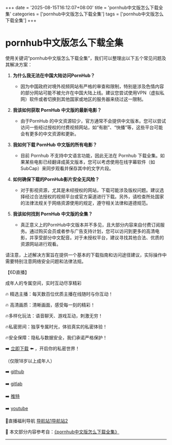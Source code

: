 +++
date = '2025-08-15T16:12:07+08:00'
title = 'pornhub中文版怎么下载全集'
categories = ['pornhub中文版怎么下载全集']
tags = ['pornhub中文版怎么下载全集']
+++

# pornhub中文版怎么下载全集

使用关键词“pornhub中文版怎么下载全集”，我们可以整理出以下五个常见问题及其解决方案：

1. **为什么我无法在中国大陆访问PornHub？**
   - 因为中国政府对境外视频网站有严格的审查和限制，特别是涉及色情内容的部分网站可能不被允许在中国大陆上线。建议您尝试使用VPN（虚拟私网）软件或者切换到其他国家或地区的服务器来绕过这一限制。

2. **我该如何获取 PornHub 中文版的最新电影？**
   - 由于PornHub 的中文资源较少，官方通常不会提供中文版本。您可以尝试访问一些经过授权的付费视频网站，如“有剧”、“快播”等，这些平台可能会有更多的中文资源和更新。

3. **我如何下载 PornHub 中文版的所有电影？**
   - 目前 Pornhub 不支持中文语言功能，因此无法在 Pornhub 下载全集。如果某些电影已经翻译成英文版本，您可以考虑使用在线字幕软件（如SubCap）来同步观看并保存其中的文字片段。

4. **如何确保下载的PornHub影片安全无风险？**
   - 对于影视资源，尤其是未经授权的网站，下载可能涉及版权问题。建议选择经过合法授权的视频平台或官方渠道进行下载。另外，请检查所处国家的法律法规关于网络资源使用的规定，遵守相关法律和道德规范。

5. **我该如何找到 PornHub 中文版的全集？**
   - 真正意义上的PornHub中文版本并不多见，且大部分内容来自付费订阅服务。通过购买会员或者参与广告支持计划，您可以访问到更多的高清电影，并享受部分中文配音。对于未授权平台，建议寻找其他合法、优质的资源网站进行观看。

请注意，上述解决方案旨在提供一个基本的下载指南和访问途径建议，实际操作中需要特别注意网络安全问题和法律法规。

【6D直播】

 成年人的专属空间，实时互动尽享精彩

🔥 精选主播：每天数百位优质主播在线随时与你互动！

🔥 高清画质：清晰画面，感受每一刻的精彩！

🔥多样化玩法：语音聊天、游戏互动，刺激无穷！

🔥私密房间：独享专属时光，体验真实的私密体验！

🔥安全保障：隐私与数据安全，我们承诺严格保护！

➡️ [立即下载](https://down123.s3.ap-east-1.amazonaws.com/down/down.html?channelCode=blog) ⬅️ ，开启你的私密世界！

 （仅限18岁以上成年人）

➡️ [github](https://aldult-live.github.io/)

➡️ [gitlab](https://seo-09598d.gitlab.io/)

➡️ [推特](https://x.com/wegame33)

➡️ [youtube](https://www.youtube.com/@6Dlive)

🔞直播福利导航   [导航站1](https://webstack-86085a.gitlab.io/)[导航站2](https://onlygit123-2.github.io/)

📘 本文部分内容参考自：[《pornhub中文版怎么下载全集》](https://webstack-hugo-18.pages.dev/)

---
